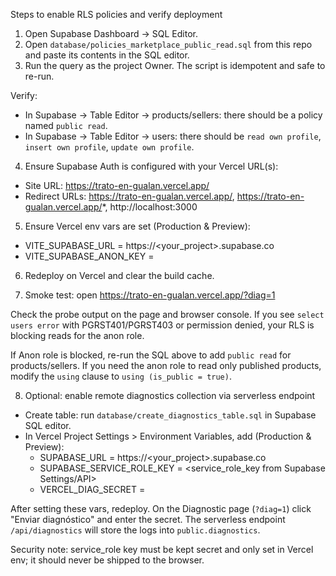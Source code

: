 Steps to enable RLS policies and verify deployment

1) Open Supabase Dashboard → SQL Editor.
2) Open `database/policies_marketplace_public_read.sql` from this repo and paste its contents in the SQL editor.
3) Run the query as the project Owner. The script is idempotent and safe to re-run.

Verify:
- In Supabase → Table Editor → products/sellers: there should be a policy named `public read`.
- In Supabase → Table Editor → users: there should be `read own profile`, `insert own profile`, `update own profile`.

4) Ensure Supabase Auth is configured with your Vercel URL(s):
- Site URL: https://trato-en-gualan.vercel.app/
- Redirect URLs: https://trato-en-gualan.vercel.app/, https://trato-en-gualan.vercel.app/*, http://localhost:3000

5) Ensure Vercel env vars are set (Production & Preview):
- VITE_SUPABASE_URL = https://<your_project>.supabase.co
- VITE_SUPABASE_ANON_KEY = <anon key>

6) Redeploy on Vercel and clear the build cache.

7) Smoke test: open
https://trato-en-gualan.vercel.app/?diag=1

Check the probe output on the page and browser console. If you see `select users error` with PGRST401/PGRST403 or permission denied, your RLS is blocking reads for the anon role.

If Anon role is blocked, re-run the SQL above to add `public read` for products/sellers. If you need the anon role to read only published products, modify the `using` clause to `using (is_public = true)`.

8) Optional: enable remote diagnostics collection via serverless endpoint
- Create table: run `database/create_diagnostics_table.sql` in Supabase SQL editor.
- In Vercel Project Settings > Environment Variables, add (Production & Preview):
	- SUPABASE_URL = https://<your_project>.supabase.co
	- SUPABASE_SERVICE_ROLE_KEY = <service_role_key from Supabase Settings/API>
	- VERCEL_DIAG_SECRET = <a strong secret you choose>

After setting these vars, redeploy. On the Diagnostic page (`?diag=1`) click "Enviar diagnóstico" and enter the secret. The serverless endpoint `/api/diagnostics` will store the logs into `public.diagnostics`.

Security note: service_role key must be kept secret and only set in Vercel env; it should never be shipped to the browser.

